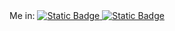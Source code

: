 <div align="center">
  Me in: 
<a href="https://discordapp.com/users/308514861795639297/" target="_blank">
<img alt="Static Badge" src="https://img.shields.io/badge/insaneluv-ffffff?style=flat&logo=discord&link=https%3A%2F%2Fdiscord.com%2Fusers%2F308514861795639297%2F">
<img alt="Static Badge" src="https://img.shields.io/badge/insaneluv-ffffff?style=flat&logo=telegram&link=https%3A%2F%2Fdiscord.com%2Fusers%2F308514861795639297%2F">
</a>
</div>
